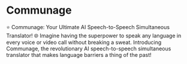 # Communage
⭐️ Communage: Your Ultimate AI Speech-to-Speech Simultaneous Translator! 🌐 Imagine having the superpower to speak any language in every voice or video call without breaking a sweat. Introducing Communage, the revolutionary AI speech-to-speech simultaneous translator that makes language barriers a thing of the past!
